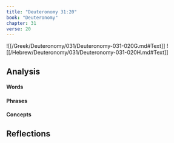 ```yaml
---
title: "Deuteronomy 31:20"
book: "Deuteronomy"
chapter: 31
verse: 20
---
```

![[/Greek/Deuteronomy/031/Deuteronomy-031-020G.md#Text]]
![[/Hebrew/Deuteronomy/031/Deuteronomy-031-020H.md#Text]]

## Analysis

#### Words

#### Phrases

#### Concepts

## Reflections
